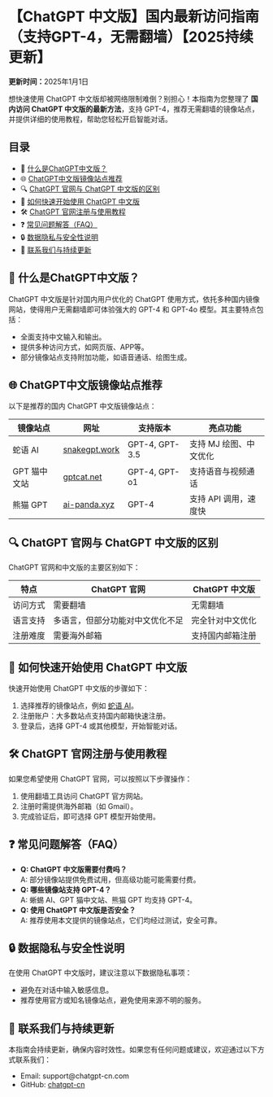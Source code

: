 <h1>【ChatGPT 中文版】国内最新访问指南（支持GPT-4，无需翻墙）【2025持续更新】</h1>

<p><strong>更新时间：</strong>2025年1月1日</p>

<p>想快速使用 ChatGPT 中文版却被网络限制难倒？别担心！本指南为您整理了 <strong>国内访问 ChatGPT 中文版的最新方法</strong>，支持 GPT-4，推荐无需翻墙的镜像站点，并提供详细的使用教程，帮助您轻松开启智能对话。</p>

<h2>目录</h2>
<ul>
    <li>📌 <a href="#what-is-chatgpt-cn">什么是ChatGPT中文版？</a></li>
    <li>🌐 <a href="#chatgpt-mirror-sites">ChatGPT中文版镜像站点推荐</a></li>
    <li>🔍 <a href="#difference-cn-official">ChatGPT 官网与 ChatGPT 中文版的区别</a></li>
    <li>🚀 <a href="#how-to-start-cn">如何快速开始使用 ChatGPT 中文版</a></li>
    <li>🛠️ <a href="#official-registration-guide">ChatGPT 官网注册与使用教程</a></li>
    <li>❓ <a href="#faq">常见问题解答（FAQ）</a></li>
    <li>🔒 <a href="#data-security">数据隐私与安全性说明</a></li>
    <li>📧 <a href="#contact-and-updates">联系我们与持续更新</a></li>
</ul>

<h2 id="what-is-chatgpt-cn">📌 什么是ChatGPT中文版？</h2>
<p>ChatGPT 中文版是针对国内用户优化的 ChatGPT 使用方式，依托多种国内镜像网站，使得用户无需翻墙即可体验强大的 GPT-4 和 GPT-4o 模型。其主要特点包括：</p>
<ul>
    <li>全面支持中文输入和输出。</li>
    <li>提供多种访问方式，如网页版、APP等。</li>
    <li>部分镜像站点支持附加功能，如语音通话、绘图生成。</li>
</ul>

<h2 id="chatgpt-mirror-sites">🌐 ChatGPT中文版镜像站点推荐</h2>
<p>以下是推荐的国内 ChatGPT 中文版镜像站点：</p>
<table>
    <thead>
        <tr>
            <th>镜像站点</th>
            <th>网址</th>
            <th>支持版本</th>
            <th>亮点功能</th>
        </tr>
    </thead>
    <tbody>
        <tr>
            <td>蛇语 AI</td>
            <td><a href="https://snakegpt.work" target="_blank">snakegpt.work</a></td>
            <td>GPT-4, GPT-3.5</td>
            <td>支持 MJ 绘图、中文优化</td>
        </tr>
        <tr>
            <td>GPT 猫中文站</td>
            <td><a href="https://gptcat.net" target="_blank">gptcat.net</a></td>
            <td>GPT-4, GPT-o1</td>
            <td>支持语音与视频通话</td>
        </tr>
        <tr>
            <td>熊猫 GPT</td>
            <td><a href="https://ai-panda.xyz" target="_blank">ai-panda.xyz</a></td>
            <td>GPT-4</td>
            <td>支持 API 调用，速度快</td>
        </tr>
    </tbody>
</table>

<h2 id="difference-cn-official">🔍 ChatGPT 官网与 ChatGPT 中文版的区别</h2>
<p>ChatGPT 官网和中文版的主要区别如下：</p>
<table>
    <thead>
        <tr>
            <th>特点</th>
            <th>ChatGPT 官网</th>
            <th>ChatGPT 中文版</th>
        </tr>
    </thead>
    <tbody>
        <tr>
            <td>访问方式</td>
            <td>需要翻墙</td>
            <td>无需翻墙</td>
        </tr>
        <tr>
            <td>语言支持</td>
            <td>多语言，但部分功能对中文优化不足</td>
            <td>完全针对中文优化</td>
        </tr>
        <tr>
            <td>注册难度</td>
            <td>需要海外邮箱</td>
            <td>支持国内邮箱注册</td>
        </tr>
    </tbody>
</table>

<h2 id="how-to-start-cn">🚀 如何快速开始使用 ChatGPT 中文版</h2>
<p>快速开始使用 ChatGPT 中文版的步骤如下：</p>
<ol>
    <li>选择推荐的镜像站点，例如 <a href="https://snakegpt.work" target="_blank">蛇语 AI</a>。</li>
    <li>注册账户：大多数站点支持国内邮箱快速注册。</li>
    <li>登录后，选择 GPT-4 或其他模型，开始智能对话。</li>
</ol>

<h2 id="official-registration-guide">🛠️ ChatGPT 官网注册与使用教程</h2>
<p>如果您希望使用 ChatGPT 官网，可以按照以下步骤操作：</p>
<ol>
    <li>使用翻墙工具访问 ChatGPT 官方网站。</li>
    <li>注册时需提供海外邮箱（如 Gmail）。</li>
    <li>完成验证后，即可选择 GPT 模型开始使用。</li>
</ol>

<h2 id="faq">❓ 常见问题解答（FAQ）</h2>
<ul>
    <li><strong>Q: ChatGPT 中文版需要付费吗？</strong><br>A: 部分镜像站提供免费试用，但高级功能可能需要付费。</li>
    <li><strong>Q: 哪些镜像站支持 GPT-4？</strong><br>A: 蜥蜴 AI、GPT 猫中文站、熊猫 GPT 均支持 GPT-4。</li>
    <li><strong>Q: 使用 ChatGPT 中文版是否安全？</strong><br>A: 推荐使用本文提供的镜像站点，它们均经过测试，安全可靠。</li>
</ul>

<h2 id="data-security">🔒 数据隐私与安全性说明</h2>
<p>在使用 ChatGPT 中文版时，建议注意以下数据隐私事项：</p>
<ul>
    <li>避免在对话中输入敏感信息。</li>
    <li>推荐使用官方或知名镜像站点，避免使用来源不明的服务。</li>
</ul>

<h2 id="contact-and-updates">📧 联系我们与持续更新</h2>
<p>本指南会持续更新，确保内容时效性。如果您有任何问题或建议，欢迎通过以下方式联系我们：</p>
<ul>
    <li>Email: support@chatgpt-cn.com</li>
    <li>GitHub: <a href="https://github.com/chatgpt-cn" target="_blank">chatgpt-cn</a></li>
</ul>

